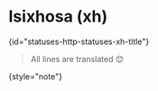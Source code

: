 # Isixhosa (xh)
{id="statuses-http-statuses-xh-title"}



> All lines are translated 😊
>
{style="note"}

